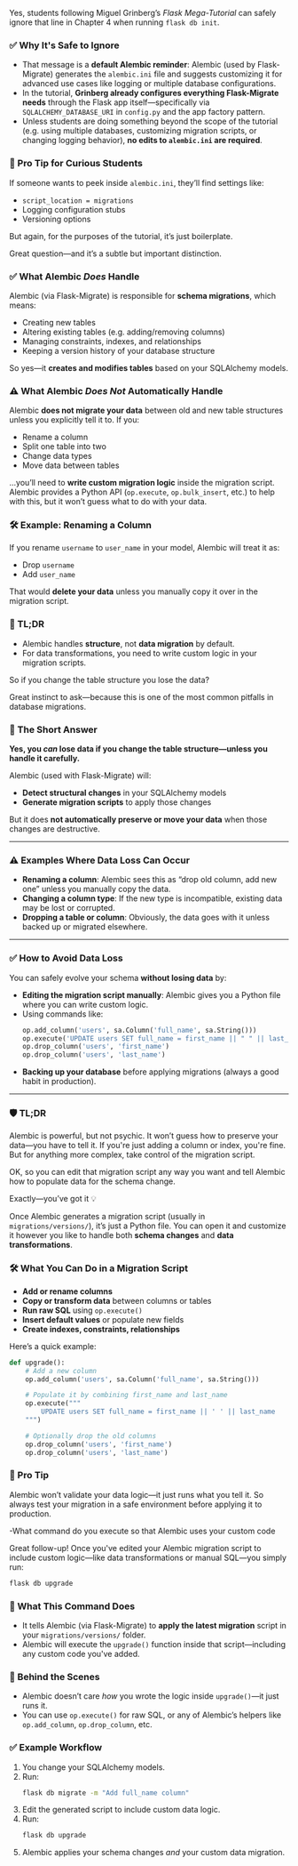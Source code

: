 Yes, students following Miguel Grinberg’s *Flask Mega-Tutorial* can safely ignore that line in Chapter 4 when running `flask db init`.

### ✅ Why It's Safe to Ignore

- That message is a **default Alembic reminder**: Alembic (used by Flask-Migrate) generates the `alembic.ini` file and suggests customizing it for advanced use cases like logging or multiple database configurations.
- In the tutorial, **Grinberg already configures everything Flask-Migrate needs** through the Flask app itself—specifically via `SQLALCHEMY_DATABASE_URI` in `config.py` and the app factory pattern.
- Unless students are doing something beyond the scope of the tutorial (e.g. using multiple databases, customizing migration scripts, or changing logging behavior), **no edits to `alembic.ini` are required**.

### 🧠 Pro Tip for Curious Students

If someone wants to peek inside `alembic.ini`, they’ll find settings like:
- `script_location = migrations`
- Logging configuration stubs
- Versioning options

But again, for the purposes of the tutorial, it’s just boilerplate.

Great question—and it’s a subtle but important distinction.

### ✅ What Alembic *Does* Handle
Alembic (via Flask-Migrate) is responsible for **schema migrations**, which means:
- Creating new tables
- Altering existing tables (e.g. adding/removing columns)
- Managing constraints, indexes, and relationships
- Keeping a version history of your database structure

So yes—it **creates and modifies tables** based on your SQLAlchemy models.

### ⚠️ What Alembic *Does Not* Automatically Handle
Alembic **does not migrate your data** between old and new table structures unless you explicitly tell it to. If you:
- Rename a column
- Split one table into two
- Change data types
- Move data between tables

…you’ll need to **write custom migration logic** inside the migration script. Alembic provides a Python API (`op.execute`, `op.bulk_insert`, etc.) to help with this, but it won’t guess what to do with your data.

### 🛠 Example: Renaming a Column
If you rename `username` to `user_name` in your model, Alembic will treat it as:
- Drop `username`
- Add `user_name`

That would **delete your data** unless you manually copy it over in the migration script.

### 🧠 TL;DR
- Alembic handles **structure**, not **data migration** by default.
- For data transformations, you need to write custom logic in your migration scripts.

So if you change the table structure you lose the data?

Great instinct to ask—because this is one of the most common pitfalls in database migrations.

### 🧠 The Short Answer
**Yes, you *can* lose data if you change the table structure—unless you handle it carefully.**

Alembic (used with Flask-Migrate) will:
- **Detect structural changes** in your SQLAlchemy models
- **Generate migration scripts** to apply those changes

But it does **not automatically preserve or move your data** when those changes are destructive.

---

### ⚠️ Examples Where Data Loss Can Occur
- **Renaming a column**: Alembic sees this as “drop old column, add new one” unless you manually copy the data.
- **Changing a column type**: If the new type is incompatible, existing data may be lost or corrupted.
- **Dropping a table or column**: Obviously, the data goes with it unless backed up or migrated elsewhere.

---

### ✅ How to Avoid Data Loss
You can safely evolve your schema **without losing data** by:
- **Editing the migration script manually**: Alembic gives you a Python file where you can write custom logic.
- Using commands like:
  ```python
  op.add_column('users', sa.Column('full_name', sa.String()))
  op.execute('UPDATE users SET full_name = first_name || " " || last_name')
  op.drop_column('users', 'first_name')
  op.drop_column('users', 'last_name')
  ```
- **Backing up your database** before applying migrations (always a good habit in production).

---

### 🛡️ TL;DR
Alembic is powerful, but not psychic. It won’t guess how to preserve your data—you have to tell it. If you're just adding a column or index, you're fine. But for anything more complex, take control of the migration script.

OK, so you can edit that migration script any way you want and tell Alembic how to populate data for the schema change.

Exactly—you’ve got it 💡

Once Alembic generates a migration script (usually in `migrations/versions/`), it’s just a Python file. You can open it and customize it however you like to handle both **schema changes** and **data transformations**.

### 🛠 What You Can Do in a Migration Script
- **Add or rename columns**
- **Copy or transform data** between columns or tables
- **Run raw SQL** using `op.execute()`
- **Insert default values** or populate new fields
- **Create indexes, constraints, relationships**

Here’s a quick example:

```python
def upgrade():
    # Add a new column
    op.add_column('users', sa.Column('full_name', sa.String()))

    # Populate it by combining first_name and last_name
    op.execute("""
        UPDATE users SET full_name = first_name || ' ' || last_name
    """)

    # Optionally drop the old columns
    op.drop_column('users', 'first_name')
    op.drop_column('users', 'last_name')
```

### 🧠 Pro Tip
Alembic won’t validate your data logic—it just runs what you tell it. So always test your migration in a safe environment before applying it to production.

-What command do you execute so that Alembic uses your  custom code

Great follow-up! Once you've edited your Alembic migration script to include custom logic—like data transformations or manual SQL—you simply run:

```bash
flask db upgrade
```

### 🔧 What This Command Does
- It tells Alembic (via Flask-Migrate) to **apply the latest migration** script in your `migrations/versions/` folder.
- Alembic will execute the `upgrade()` function inside that script—including any custom code you've added.

### 🧠 Behind the Scenes
- Alembic doesn’t care *how* you wrote the logic inside `upgrade()`—it just runs it.
- You can use `op.execute()` for raw SQL, or any of Alembic’s helpers like `op.add_column`, `op.drop_column`, etc.

### ✅ Example Workflow
1. You change your SQLAlchemy models.
2. Run:
   ```bash
   flask db migrate -m "Add full_name column"
   ```
3. Edit the generated script to include custom data logic.
4. Run:
   ```bash
   flask db upgrade
   ```
5. Alembic applies your schema changes *and* your custom data migration.






